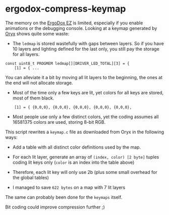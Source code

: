 # ergodox-compress-keymap

The memory on the [ErgoDox EZ](https://ergodox-ez.com/) is limited, especially if you enable animations or the debugging console. Looking at a keymap generated by [Oryx](https://configure.zsa.io/) shows quite some waste:

- The `ledmap` is stored wastefully with gaps between layers. So if you have 10 layers and lighting defined for the last only, you still pay the storage for all layers.
```
const uint8_t PROGMEM ledmap[][DRIVER_LED_TOTAL][3] = {
    [1] = { ...
```
You can alleviate it a bit by moving all lit layers to the beginning, the ones at the end will not allocate storage.
- Most of the time only a few keys are lit, yet colors for all keys are stored, most of them black.
```
    [1] = { {0,0,0}, {0,0,0}, {0,0,0}, {0,0,0}, {0,0,0},
```
- Most people use only a few distinct colors, yet the coding assumes all 16581375 colors are used, storing 8-bit RGB.

This script rewrites a `keymap.c` file as downloaded from Oryx in the following ways:

- Add a table with all distinct color definitions used by the map.
- For each lit layer, generate an array of `(index, color) [2 byte]` tuples coding lit keys only (`color` is an index into the table above)
- Therefore, each lit key will only use 2b (plus some small overhead for the global tables)

- I managed to save `622 bytes` on a map with 7 lit layers

The same can probably been done for the `keymaps` itself.

Bit coding could improve compression further ;)
